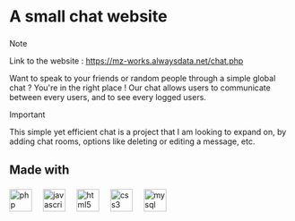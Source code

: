 <h1 align="left">A small chat website</h1>

###


> [!NOTE]
> Link to the website : https://mz-works.alwaysdata.net/chat.php

<p align="left">Want to speak to your friends or random people through a simple global chat ? You're in the right place ! Our chat allows users to communicate between every users, and to see every logged users.</p>

> [!IMPORTANT]
> This simple yet efficient chat is a project that I am looking to expand on, by adding chat rooms, options like deleting or editing a message, etc.

###

<h2 align="left">Made with</h2>

###

<div align="left">
  <img src="https://cdn.jsdelivr.net/gh/devicons/devicon/icons/php/php-original.svg" height="40" alt="php logo"  />
  <img width="12" />
  <img src="https://cdn.jsdelivr.net/gh/devicons/devicon/icons/javascript/javascript-original.svg" height="40" alt="javascript logo"  />
  <img width="12" />
  <img src="https://cdn.jsdelivr.net/gh/devicons/devicon/icons/html5/html5-original.svg" height="40" alt="html5 logo"  />
  <img width="12" />
  <img src="https://cdn.jsdelivr.net/gh/devicons/devicon/icons/css3/css3-original.svg" height="40" alt="css3 logo"  />
  <img width="12" />
  <img src="https://cdn.jsdelivr.net/gh/devicons/devicon/icons/mysql/mysql-original.svg" height="40" alt="mysql logo"  />
</div>

###
